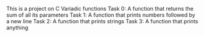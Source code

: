 This is a project on C Variadic functions
Task 0: A function that returns the sum of all its parameters
Task 1: A function that prints numbers followed by a new line
Task 2: A function that prints strings
Task 3: A function that prints anything

